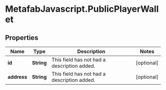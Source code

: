 # MetafabJavascript.PublicPlayerWallet

## Properties

Name | Type | Description | Notes
------------ | ------------- | ------------- | -------------
**id** | **String** | This field has not had a description added. | [optional] 
**address** | **String** | This field has not had a description added. | [optional] 


